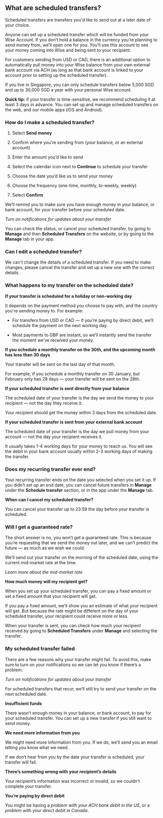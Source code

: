 ## What are scheduled transfers?  
Scheduled transfers are transfers you'd like to send out at a later date of your choice.

Anyone can set up a scheduled transfer which will be funded from your Wise Account. If you don’t hold a balance in the currency you’re planning to send money from, we’ll open one for you. You’ll use this account to see your money coming into Wise and being sent to your recipient.

For customers sending from USD or CAD, there is an additional option to automatically pull money into your Wise balance from your own external bank account via ACH (as long as that bank account is linked to your account prior to setting up the scheduled transfer).

If you live in Singapore, you can only schedule transfers below 5,000 SGD and up to 30,000 SGD a year with your personal Wise account.

 **Quick tip:** if your transfer is time-sensitive, we recommend scheduling it at least 3 days in advance. You can set up and manage scheduled transfers on the web, and our mobile apps (iOS and Android).

### How do I make a scheduled transfer? 

  1. Select **Send money**

  2. Confirm where you're sending from (your balance, or an external account)

  3. Enter the amount you’d like to send

  4. Select the calendar icon next to **Continue** to schedule your transfer

  5. Choose the date you’d like us to send your money

  6. Choose the frequency (one-time, monthly, bi-weekly, weekly)

  7. Select **Confirm**




We’ll remind you to make sure you have enough money in your balance, or bank account, for your transfer before your scheduled date.

 _Turn on notifications for updates about your transfer_

You can check the status, or cancel your scheduled transfer, by going to **Manage** and then **Scheduled Transfers** on the website, or by going to the **Manage** tab in your app.

###  **Can I edit a scheduled transfer?**

We can't change the details of a scheduled transfer. If you need to make changes, please cancel the transfer and set up a new one with the correct details.

### What happens to my transfer on the scheduled date?

 **If your transfer is scheduled for a holiday or non-working day**

It depends on the payment method you choose to pay with, and the country you're sending money to. For example:

  * For transfers from USD or CAD — if you’re paying by direct debit, we’ll schedule the payment on the next working day.

  * Most payments to GBP are instant, so we’ll instantly send the transfer the moment we’ve received your money. 




**If you schedule a monthly transfer on the 30th, and the upcoming month has less than 30 days**

Your transfer will be sent on the last day of that month. 

For example, if you schedule a monthly transfer on 30 January, but February only has 28 days — your transfer will be sent on the 28th.

 **If your scheduled transfer is sent directly from your balance**

The scheduled date of your transfer is the day we send the money to your recipient — not the day they receive it. 

Your recipient should get the money within 3 days from the scheduled date.

 **If your scheduled transfer is sent from your external bank account**

The scheduled date of your transfer is the day we pull money from your account — not the day your recipient receives it. 

It usually takes 1-4 working days for your money to reach us. You will see the debit in your bank account usually within 2-3 working days of making the transfer. 

### Does my recurring transfer ever end?

Your recurring transfer ends on the date you selected when you set it up. If you didn’t set up an end date, you can cancel future transfers in **Manage** under the **Schedule transfer** section, or in the app under the **Manage** tab.

 **When can I cancel my scheduled transfer?**

You can cancel your transfer up to 23:59 the day before your transfer is scheduled.

### Will I get a guaranteed rate?

The short answer is no, you won’t get a guaranteed rate. This is because you’re requesting that we send the money out later, and we can’t predict the future — as much as we wish we could.

We’ll send out your transfer on the morning of the scheduled date, using the current mid-market rate at the time.

 _Learn more about the mid-market rate_

 **How much money will my recipient get?**

When you set up your scheduled transfer, you can pay a fixed amount or set a fixed amount that your recipient will get.

If you pay a fixed amount, we’ll show you an estimate of what your recipient will get. But because the rate might be different on the day of your scheduled transfer, your recipient could receive more or less. 

When your transfer is sent, you can check how much your recipient received by going to **Scheduled Transfers** under **Manage** and selecting the transfer.

### My scheduled transfer failed

​​There are a few reasons why your transfer might fail. To avoid this, make sure to turn on your notifications so we can let you know if there’s a problem.

 _Turn on notifications for updates about your transfer_

For scheduled transfers that recur, we’ll still try to send your transfer on the next scheduled date.

 **Insufficient funds**

There wasn’t enough money in your balance, or bank account, to pay for your scheduled transfer. You can set up a new transfer if you still want to send money.

 **We need more information from you**

We might need more information from you. If we do, we’ll send you an email letting you know what we need. 

If we don’t hear from you by the date your transfer is scheduled, your transfer will fail.

 **There’s something wrong with your recipient’s details**

Your recipient’s information was incorrect or invalid, so we couldn’t complete your transfer.

 **You’re paying by direct debit**

You might be having a _problem with your ACH bank debit in the US_, or a _problem with your direct debit in Canada_.